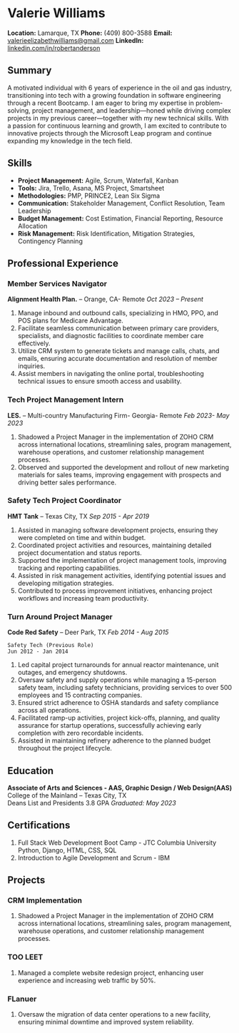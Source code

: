 # Valerie Williams

**Location:** Lamarque, TX
**Phone:** (409) 800-3588
**Email:** valerieelizabethwilliams@gmail.com
**LinkedIn:** [linkedin.com/in/robertanderson](https://linkedin.com/in/robertanderson)

## Summary
A motivated individual with 6 years of experience in the oil and gas industry, transitioning into tech with a growing foundation in software engineering through a recent Bootcamp. I am eager to bring my expertise in problem-solving, project management, and leadership—honed while driving complex projects in my previous career—together with my new technical skills. With a passion for continuous learning and growth, I am excited to contribute to innovative projects through the Microsoft Leap program and continue expanding my knowledge in the tech field.

## Skills

- **Project Management:** Agile, Scrum, Waterfall, Kanban
- **Tools:** Jira, Trello, Asana, MS Project, Smartsheet
- **Methodologies:** PMP, PRINCE2, Lean Six Sigma
- **Communication:** Stakeholder Management, Conflict Resolution, Team Leadership
- **Budget Management:** Cost Estimation, Financial Reporting, Resource Allocation
- **Risk Management:** Risk Identification, Mitigation Strategies, Contingency Planning

## Professional Experience

### Member Services Navigator
**Alignment Health Plan.** – Orange, CA- Remote
*Oct 2023 – Present*

1. Manage inbound and outbound calls, specializing in HMO, PPO, and POS plans for Medicare Advantage.
1. Facilitate seamless communication between primary care providers, specialists, and diagnostic facilities to coordinate member care effectively.
1. Utilize CRM system to generate tickets and manage calls, chats, and emails, ensuring accurate documentation and resolution of member inquiries.
1. Assist members in navigating the online portal, troubleshooting technical issues to ensure smooth access and usability.

### Tech Project Management Intern
**LES.** – Multi-country Manufacturing Firm- Georgia- Remote 
*Feb 2023- May 2023*

1. Shadowed a Project Manager in the implementation of ZOHO CRM across international locations, streamlining sales, program management, warehouse operations, and customer relationship management processes.
1. Observed and supported the development and rollout of new marketing materials for sales teams, improving engagement with prospects and driving better sales performance.

### Safety Tech Project Coordinator 
**HMT Tank** – Texas City, TX 
*Sep 2015 - Apr 2019*

1. Assisted in managing software development projects, ensuring they were completed on time and within budget.
1. Coordinated project activities and resources, maintaining detailed project documentation and status reports.
1. Supported the implementation of project management tools, improving tracking and reporting capabilities.
1. Assisted in risk management activities, identifying potential issues and developing mitigation strategies.
1. Contributed to process improvement initiatives, enhancing project workflows and increasing team productivity.

### Turn Around Project Manager 
**Code Red Safety** – Deer Park, TX
*Feb 2014 - Aug 2015*

	Safety Tech (Previous Role)
    Jun 2012 - Jan 2014
1. Led capital project turnarounds for annual reactor maintenance, unit outages, and emergency shutdowns.
1. Oversaw safety and supply operations while managing a 15-person safety team, including safety technicians, providing services to over 500 employees and 15 contracting companies.
1. Ensured strict adherence to OSHA standards and safety compliance across all operations.
1. Facilitated ramp-up activities, project kick-offs, planning, and quality assurance for startup operations, successfully achieving early completion with zero recordable incidents.
1. Assisted in maintaining refinery adherence to the planned budget throughout the project lifecycle.


## Education

**Associate of Arts and Sciences - AAS, Graphic Design / Web Design(AAS)**\
College of the Mainland – Texas City, TX\
Deans List and Presidents 3.8 GPA
*Graduated: May 2023*

## Certifications

1. Full Stack Web Development Boot Camp - JTC Columbia University
Python, Django, HTML, CSS, SQL 
1. Introduction to Agile Development and Scrum - IBM

## Projects

### CRM Implementation
1. Shadowed a Project Manager in the implementation of ZOHO CRM across international locations, streamlining sales, program management, warehouse operations, and customer relationship management processes.

### TOO LEET
1. Managed a complete website redesign project, enhancing user experience and increasing web traffic by 50%.

### FLanuer
1. Oversaw the migration of data center operations to a new facility, ensuring minimal downtime and improved system reliability.

